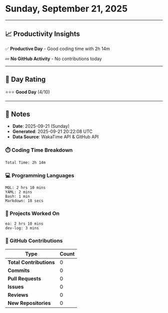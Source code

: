 # Sunday, September 21, 2025

---

## 📈 Productivity Insights

✅ **Productive Day** - Good coding time with 2h 14m

💤 **No GitHub Activity** - No contributions today

---

## 🎯 Day Rating

⭐⭐⭐ **Good Day** (4/10)

---

## 📝 Notes

- **Date**: 2025-09-21 (Sunday)
- **Generated**: 2025-09-21 20:22:08 UTC
- **Data Source**: WakaTime API & GitHub API


### ⏱️ Coding Time Breakdown

```
Total Time: 2h 14m
```

### 💻 Programming Languages

```
MQL: 2 hrs 10 mins
YAML: 2 mins
Bash: 1 min
Markdown: 18 secs
```

### 📂 Projects Worked On

```
ea: 2 hrs 10 mins
dev-log: 3 mins

```


### 🐙 GitHub Contributions

| Type | Count |
|------|-------|
| **Total Contributions** | 0 |
| **Commits** | 0 |
| **Pull Requests** | 0 |
| **Issues** | 0 |
| **Reviews** | 0 |
| **New Repositories** | 0 |

